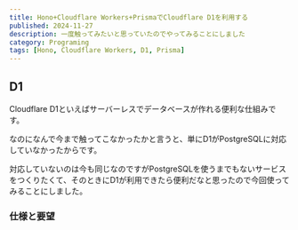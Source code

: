 ```yaml
---
title: Hono+Cloudflare Workers+PrismaでCloudflare D1を利用する
published: 2024-11-27
description: 一度触ってみたいと思っていたのでやってみることにしました
category: Programing
tags: [Hono, Cloudflare Workers, D1, Prisma]
---
```


## D1

Cloudflare D1といえばサーバーレスでデータベースが作れる便利な仕組みです。

なのになんで今まで触ってこなかったかと言うと、単にD1がPostgreSQLに対応していなかったからです。

対応していないのは今も同じなのですがPostgreSQLを使うまでもないサービスをつくりたくて、そのときにD1が利用できたら便利だなと思ったので今回使ってみることにしました。

### 仕様と要望

